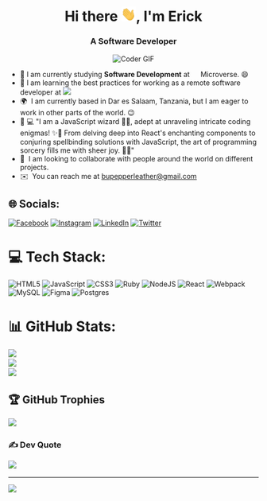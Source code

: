 
<!--
**Bupilipili/Bupilipili** is a ✨ _special_ ✨ repository because its `README.md` (this file) appears on your GitHub profile.
-->

<h1 align="center">Hi there <img src="https://raw.githubusercontent.com/ABSphreak/ABSphreak/master/gifs/Hi.gif" width="30px">, I'm Erick</h1>
  
<h3 align="center">A Software Developer</h3>

<p align="center"><img alt="Coder GIF" height=250 width=350 src="https://images.squarespace-cdn.com/content/v1/5769fc401b631bab1addb2ab/1541580611624-TE64QGKRJG8SWAIUS7NS/ke17ZwdGBToddI8pDm48kPoswlzjSVMM-SxOp7CV59BZw-zPPgdn4jUwVcJE1ZvWQUxwkmyExglNqGp0IvTJZamWLI2zvYWH8K3-s_4yszcp2ryTI0HqTOaaUohrI8PI6FXy8c9PWtBlqAVlUS5izpdcIXDZqDYvprRqZ29Pw0o/coding-freak.gif" />
<br></p>

- 🔭  I am currently studying **Software Development** at <img src="https://avatars.githubusercontent.com/u/22550229?s=200&v=4" width="14" height="14"> Microverse. 😄 
- 🌱  I am learning the best practices for working as a remote software developer at ![](https://img.shields.io/badge/-Microverse-blueviolet)
- 🌍  I am currently based in Dar es Salaam, Tanzania, but I am eager to work in other parts of the world. 😉
- 🌟 💻 "I am a JavaScript wizard 🧙‍♂️, adept at unraveling intricate coding enigmas! ✨🚀 From delving deep into React's enchanting components to conjuring spellbinding solutions with JavaScript, the art of programming sorcery fills me with sheer joy. 🎩✨"
- 🤝  I am looking to collaborate with people around the world on different projects.
- ✉️  You can reach me at [bupepperleather@gmail.com](mailto:bupepperleather@gmail.com)

## 🌐 Socials:
[![Facebook](https://img.shields.io/badge/Facebook-%231877F2.svg?logo=Facebook&logoColor=white)](https://facebook.com/BupepperLeather) [![Instagram](https://img.shields.io/badge/Instagram-%23E4405F.svg?logo=Instagram&logoColor=white)](https://instagram.com/erickbupilipili) [![LinkedIn](https://img.shields.io/badge/LinkedIn-%230077B5.svg?logo=linkedin&logoColor=white)](https://linkedin.com/in/ErickBupilipili) [![Twitter](https://img.shields.io/badge/Twitter-%231DA1F2.svg?logo=Twitter&logoColor=white)](https://twitter.com/ErickBupilipili) 

# 💻 Tech Stack:
![HTML5](https://img.shields.io/badge/html5-%23E34F26.svg?style=plastic&logo=html5&logoColor=white) ![JavaScript](https://img.shields.io/badge/javascript-%23323330.svg?style=plastic&logo=javascript&logoColor=%23F7DF1E) ![CSS3](https://img.shields.io/badge/css3-%231572B6.svg?style=plastic&logo=css3&logoColor=white) ![Ruby](https://img.shields.io/badge/ruby-%23CC342D.svg?style=plastic&logo=ruby&logoColor=white) ![NodeJS](https://img.shields.io/badge/node.js-6DA55F?style=plastic&logo=node.js&logoColor=white) ![React](https://img.shields.io/badge/react-%2320232a.svg?style=plastic&logo=react&logoColor=%2361DAFB) ![Webpack](https://img.shields.io/badge/webpack-%238DD6F9.svg?style=plastic&logo=webpack&logoColor=black) ![MySQL](https://img.shields.io/badge/mysql-%2300f.svg?style=plastic&logo=mysql&logoColor=white) 	![Figma](https://img.shields.io/badge/figma-%23F24E1E.svg?style=plastic&logo=figma&logoColor=white) ![Postgres](https://img.shields.io/badge/postgres-%23316192.svg?style=plastic&logo=postgresql&logoColor=white)
# 📊 GitHub Stats:
![](https://github-readme-stats.vercel.app/api?username=Bupilipili&theme=calm&hide_border=false&include_all_commits=false&count_private=false)<br/>
![](https://github-readme-streak-stats.herokuapp.com/?user=Bupilipili&theme=calm&hide_border=false)<br/>
![](https://github-readme-stats.vercel.app/api/top-langs/?username=Bupilipili&theme=calm&hide_border=false&include_all_commits=false&count_private=false&layout=compact)

## 🏆 GitHub Trophies
![](https://github-profile-trophy.vercel.app/?username=Bupilipili&theme=darkhub&no-frame=false&no-bg=false&margin-w=4)

### ✍️ Dev Quote
![](https://quotes-github-readme.vercel.app/api?type=horizontal&theme=radical)

---
[![](https://visitcount.itsvg.in/api?id=Bupilipili&icon=0&color=1)](https://visitcount.itsvg.in)

<!-- Proudly created with GPRM ( https://gprm.itsvg.in ) -->
